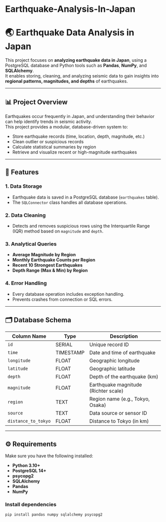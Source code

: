 # Earthquake-Analysis-In-Japan
# 🌏 Earthquake Data Analysis in Japan

This project focuses on **analyzing earthquake data in Japan**, using a PostgreSQL database and Python tools such as **Pandas**, **NumPy**, and **SQLAlchemy**.  
It enables storing, cleaning, and analyzing seismic data to gain insights into **regional patterns, magnitudes, and depths** of earthquakes.

---

## 📊 Project Overview

Earthquakes occur frequently in Japan, and understanding their behavior can help identify trends in seismic activity.  
This project provides a modular, database-driven system to:
- Store earthquake records (time, location, depth, magnitude, etc.)
- Clean outlier or suspicious records
- Calculate statistical summaries by region
- Retrieve and visualize recent or high-magnitude earthquakes

---

## 🧱 Features

### 1. **Data Storage**
- Earthquake data is saved in a PostgreSQL database (`earthquakes` table).
- The `SQLConnector` class handles all database operations.

### 2. **Data Cleaning**
- Detects and removes suspicious rows using the Interquartile Range (IQR) method based on `magnitude` and `depth`.

### 3. **Analytical Queries**
- **Average Magnitude by Region**
- **Monthly Earthquake Counts per Region**
- **Recent 10 Strongest Earthquakes**
- **Depth Range (Max & Min) by Region**

### 4. **Error Handling**
- Every database operation includes exception handling.
- Prevents crashes from connection or SQL errors.

---

## 🗂️ Database Schema

| Column Name       | Type        | Description                          |
|-------------------|-------------|--------------------------------------|
| `id`              | SERIAL      | Unique record ID                     |
| `time`            | TIMESTAMP   | Date and time of earthquake          |
| `longitude`       | FLOAT       | Geographic longitude                 |
| `latitude`        | FLOAT       | Geographic latitude                  |
| `depth`           | FLOAT       | Depth of the earthquake (km)         |
| `magnitude`       | FLOAT       | Earthquake magnitude (Richter scale) |
| `region`          | TEXT        | Region name (e.g., Tokyo, Osaka)     |
| `source`          | TEXT        | Data source or sensor ID             |
| `distance_to_tokyo` | FLOAT     | Distance to Tokyo (in km)            |

---

## ⚙️ Requirements

Make sure you have the following installed:

- **Python 3.10+**
- **PostgreSQL 14+**
- **psycopg2**
- **SQLAlchemy**
- **Pandas**
- **NumPy**

### Install dependencies
```bash
pip install pandas numpy sqlalchemy psycopg2
